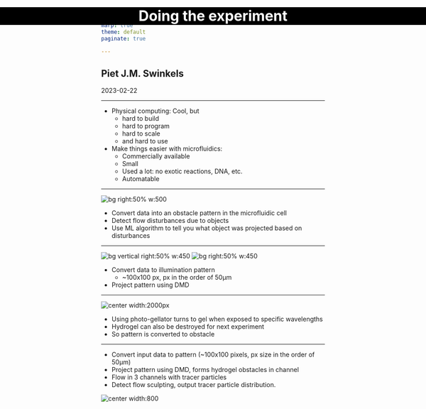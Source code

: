 ```yaml
---
marp: true
theme: default
paginate: true

---
```

<!-- Put custom style stuff below -->
<style>
img[alt~="center"] {
  display: block;
  margin: 0 auto;
}
section {
  background-image: none;
  /*padding-top: 90px;*/
  padding-left: 40px;
  padding-right: 40px;
}
section > footer {
  all: unset;
  grid-area: footer;
  background: #ccf;
}
header {
  all: unset;
  grid-area: header;
  background-color: #000000;
  color: #fff;
  font-size: 1.3em;
  font-weight: 700;
}
h1 {
  position: absolute;
  text-align: center;
  left: 0px;
  top: 0px;
  right: 0px;
  height: 30pt;
  font-size: 24pt;
  line-height: 30pt;
  background: black;
  color: white;
}

/*https://github.com/marp-team/marpit/issues/271*/
section::after {
  font-weight: 400;
  content: attr(data-marpit-pagination) '/' attr(data-marpit-pagination-total);
}

/*This applies only to lead slide*/
section.lead h1 {
  text-align: left;
  font-size: 3em;
  position: relative;
  left:0px;
  top: 0px;
  background: none;
  color: black;
}
section.lead h1 strong {
  -webkit-text-stroke: 1px #000000;
}
</style>

<!-- END OF CUSTOM STYLES -->

<!-- _class: lead -->
# Microfluidic computation

## Piet J.M. Swinkels

2023-02-22

---

# Computation with microfluidics

* Physical computing: Cool, but
  * hard to build
  * hard to program
  * hard to scale
  * and hard to use
* Make things easier with microfluidics:
  * Commercially available
  * Small
  * Used a lot: no exotic reactions, DNA, etc.
  * Automatable

---

# The concept

![bg right:50% w:500](figures/concept.svg "Photogel")

* Convert data into an obstacle pattern in the microfluidic cell
* Detect flow disturbances due to objects
* Use ML algorithm to tell you what object was projected based on disturbances

---

# Data to obstacle

![bg vertical right:50% w:450](figures/imagetopattern.svg "imagepattern")
![bg right:50% w:450](figures/dmd2.jpg "DMD")

* Convert data to illumination pattern
  * ~100x100 px, px in the order of 50μm
* Project pattern using DMD

---

# Data to obstacle

![center width:2000px](figures/photogelator.svg "Photogel")

* Using photo-gellator turns to gel when exposed to specific wavelengths
* Hydrogel can also be destroyed for next experiment
* So pattern is converted to obstacle

---

# Doing the experiment

* Convert input data to pattern (~100x100 pixels, px size in the order of 50μm)
* Project pattern using DMD, forms hydrogel obstacles in channel
* Flow in 3 channels with tracer particles
* Detect flow sculpting, output tracer particle distribution.

![center width:800](figures/setup.svg)
